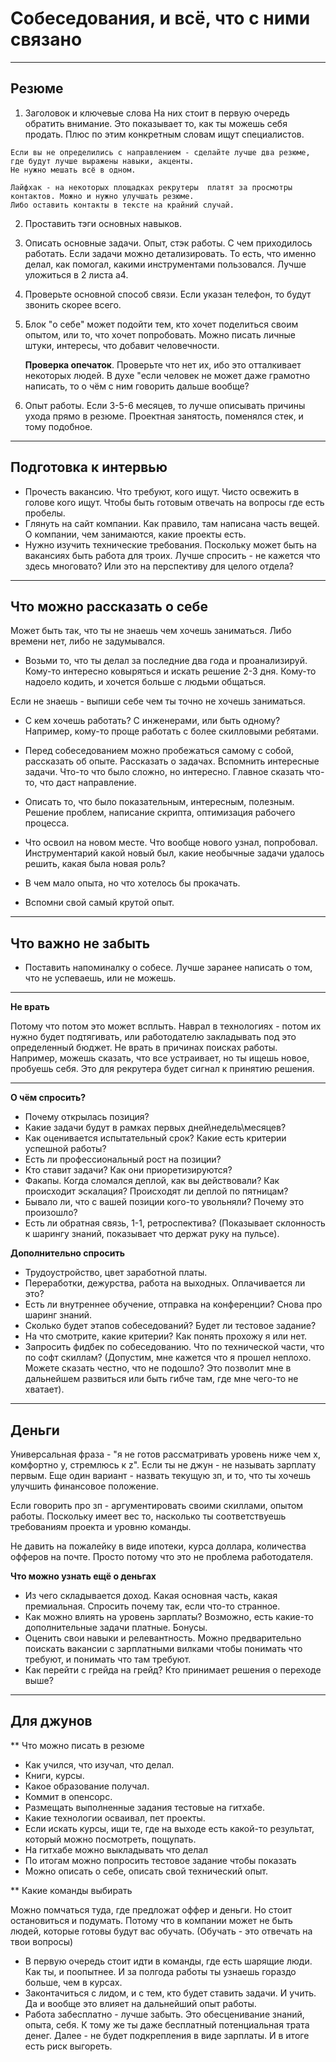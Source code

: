 # Собеседования, и всё, что с ними связано

---

## Резюме


  1. Заголовок и ключевые слова
    На них стоит в первую очередь обратить внимание.
    Это показывает то, как ты можешь себя продать.
    Плюс по этим конкретным словам ищут специалистов.
  
    Если вы не определились с направлением - сделайте лучше два резюме, где будут лучше выражены навыки, акценты.
    Не нужно мешать всё в одном.
  
    Лайфхак - на некоторых площадках рекрутеры  платят за просмотры контактов. Можно и нужно улучшать резюме.
    Либо оставить контакты в тексте на крайний случай.
  
  2. Проставить тэги основных навыков.
  
  3. Описать основные задачи.
     Опыт, стэк работы. С чем приходилось работать. Если задачи можно детализировать. 
     То есть, что именно делал, как помогал, какими инструментами пользовался.
     Лучше уложиться в 2 листа а4.
     
  4. Проверьте основной способ связи. Если указан телефон, то будут звонить скорее всего.
  
  5. Блок "о себе" может подойти тем, кто хочет поделиться своим опытом, или то, что хочет попробовать.
     Можно писать личные штуки, интересы, что добавит человечности.
     
     **Проверка опечаток**. Проверьте что нет их, ибо это отталкивает некоторых людей. 
     В духе "если человек не может даже грамотно написать, то о чём с ним говорить дальше вообще?

  6. Опыт работы. Если 3-5-6 месяцев, то лучше описывать причины ухода прямо в резюме.
     Проектная занятость, поменялся стек, и тому подобное.
 
 
---

## Подготовка к интервью

* Прочесть вакансию. Что требуют, кого ищут. Чисто освежить в голове кого ищут. Чтобы быть готовым отвечать на вопросы где есть пробелы.
* Глянуть на сайт компании. Как правило, там написана часть вещей. О компании, чем занимаются, какие проекты есть. 
* Нужно изучить технические требования. Поскольку может быть на вакансиях быть работа для троих. Лучше спросить - не кажется что здесь многовато? Или это на перспективу для целого отдела?


---

## Что можно рассказать о себе

Может быть так, что ты не знаешь чем хочешь заниматься. 
Либо времени нет, либо не задумывался.

* Возьми то, что ты делал за последние два года и проанализируй.
  Кому-то интересно ковыряться и искать решение 2-3 дня. 
  Кому-то надоело кодить, и хочется больше с людьми общаться.

Если не знаешь - выпиши себе чем ты точно не хочешь заниматься.

* С кем хочешь работать? С инженерами, или быть одному?
  Например, кому-то проще работать с более скилловыми ребятами.
  
* Перед собеседованием можно пробежаться самому с собой, рассказать об опыте. 
  Рассказать о задачах. Вспомнить интересные задачи. Что-то что было сложно, но интересно. 
  Главное сказать что-то, что даст направление.
  
* Описать то, что было показательным, интересным, полезным. Решение проблем, написание скрипта, оптимизация рабочего процесса.

* Что освоил на новом месте. Что вообще нового узнал, попробовал. Инструментарий какой новый был, какие необычные задачи удалось решить, какая была новая роль?

* В чем мало опыта, но что хотелось бы прокачать.

* Вспомни свой самый крутой опыт.

---

## Что важно не забыть

* Поставить напоминалку о собесе. Лучше заранее написать о том, что не успеваешь, или не можешь.

---

**Не врать**

Потому что потом это может всплыть.
Наврал в технологиях - потом их нужно будет подтягивать, или работодателю закладывать под это определенный бюджет.
Не врать в причинах поисках работы. Например, можешь сказать, что все устраивает, но ты ищешь новое, пробуешь себя. 
Это для рекрутера будет сигнал к принятию решения.


---

**О чём спросить?**

* Почему открылась позиция?
* Какие задачи будут в рамках первых дней\недель\месяцев?
* Как оценивается испытательный срок? Какие есть критерии успешной работы?
* Есть ли профессиональный рост на позиции?
* Кто ставит задачи? Как они приоретизируются? 
* Факапы. Когда сломался деплой, как вы действовали? Как происходит эскалация? Происходят ли деплой по пятницам?
* Бывало ли, что с вашей позиции кого-то увольняли? Почему это произошло?
* Есть ли обратная связь, 1-1, ретроспектива? (Показывает склонность к шарингу знаний, показывает что держат руку на пульсе).


**Дополнительно спросить**

 * Трудоустройство, цвет заработной платы.
 * Переработки, дежурства, работа на выходных. Оплачивается ли это? 
 * Есть ли внутреннее обучение, отправка на конференции? Снова про шаринг знаний.
 * Сколько будет этапов собеседований? Будет ли тестовое задание?
 * На что смотрите, какие критерии? Как понять прохожу я или нет.
 * Запросить фидбек по собеседованию. Что по технической части, что по софт скиллам? (Допустим, мне кажется что я прошел неплохо. Можете сказать честно, что не подошло? Это позволит мне в дальнейшем развиться или быть гибче там, где мне чего-то не хватает).
 
 ---
 
## Деньги

Универсальная фраза - "я не готов рассматривать уровень ниже чем x, комфортно y, стремлюсь к z".
Если ты не джун - не называть зарплату первым.
Еще один вариант - назвать текущую зп, и то, что ты хочешь улучшить финансовое положение.

Если говорить про зп - аргументировать своими скиллами, опытом работы. 
Поскольку имеет вес то, насколько ты соответствуешь требованиям проекта и уровню команды.

Не давить на пожалейку в виде ипотеки, курса доллара, количества офферов на почте. Просто потому что это не проблема работодателя.

**Что можно узнать ещё о деньгах**

* Из чего складывается доход. Какая основная часть, какая премиальная. Спросить почему так, если что-то странное.
* Как можно влиять на уровень зарплаты? Возможно, есть какие-то дополнительные задачи платные. Бонусы.
* Оценить свои навыки и релевантность. Можно предварительно поискать вакансии с зарплатными вилками чтобы понимать что требуют, и понимать что там требуют.
* Как перейти с грейда на грейд? Кто принимает решения о переходе выше? 

---

## Для джунов

** Что можно писать в резюме

* Как учился, что изучал, что делал. 
* Книги, курсы.
* Какое образование получал.
* Коммит в опенсорс.
* Размещать выполненные задания тестовые на гитхабе.
* Какие технологии осваивал, пет проекты.
* Если искать курсы, ищи те, где на выходе есть какой-то результат, который можно посмотреть, пощупать.
* На гитхабе можно выкладывать что  делал 
* По итогам можно попросить тестовое задание чтобы показать
* Можно описать о себе, описать свой технический опыт.

** Какие команды выбирать

Можно помчаться туда, где предложат оффер и деньги. 
Но стоит остановиться и подумать.
Потому что в компании может не быть людей, которые готовы будут вас обучать. (Обучать - это отвечать на твои вопросы)

* В первую очередь стоит идти в команды, где есть шарящие люди. Как ты, и поопытнее. 
  И за полгода работы ты узнаешь гораздо больше, чем в курсах.
* Законтачиться с лидом, и с тем, кто будет ставить задачи. И учить. 
  Да и вообще это влияет на дальнейший опыт работы.
* Работа забесплатно - лучше забыть. Это обесценивание знаний, опыта, себя.
  К тому же ты даже бесплатный потенциальная трата денег. 
  Далее - не будет подкрепления в виде зарплаты. И в итоге есть риск выгореть.


  


